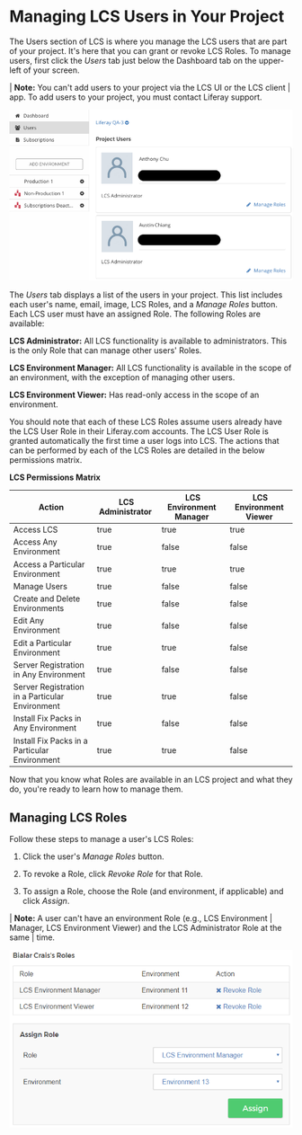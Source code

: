 # Managing LCS Users in Your Project [](id=managing-lcs-users-in-your-project)

The Users section of LCS is where you manage the LCS users that are part of your 
project. It's here that you can grant or revoke LCS Roles. To manage users, 
first click the *Users* tab just below the Dashboard tab on the upper-left of 
your screen. 

| **Note:** You can't add users to your project via the LCS UI or the LCS client 
| app. To add users to your project, you must contact Liferay support. 

![Figure 1: The Users tab lets you manage the LCS users in your project.](../../../images-dxp/lcs-users.png)

The *Users* tab displays a list of the users in your project. This list includes 
each user's name, email, image, LCS Roles, and a *Manage Roles* button. Each LCS 
user must have an assigned Role. The following Roles are available: 

**LCS Administrator:** All LCS functionality is available to administrators.
This is the only Role that can manage other users' Roles. 

**LCS Environment Manager:** All LCS functionality is available in the scope 
of an environment, with the exception of managing other users. 

**LCS Environment Viewer:** Has read-only access in the scope of an 
environment.

You should note that each of these LCS Roles assume users already have the LCS
User Role in their Liferay.com accounts. The LCS User Role is granted
automatically the first time a user logs into LCS. The actions that can be
performed by each of the LCS Roles are detailed in the below permissions matrix. 

**LCS Permissions Matrix**

Action | &nbsp;LCS Administrator | &nbsp;LCS Environment Manager | &nbsp;LCS Environment Viewer |
------ | ----------------------- | ----------------------------- | ---------------------------- |
Access LCS | true | true | true |
Access Any Environment | true | false | false |
Access a Particular Environment | true | true | true |
Manage Users | true | false | false |
Create and Delete Environments | true | false | false |
Edit Any Environment | true | false | false |
Edit a Particular Environment | true | true | false |
Server Registration in Any Environment | true | false | false |
Server Registration in a Particular Environment | true | true | false |
Install Fix Packs in Any Environment | true | false | false |
Install Fix Packs in a Particular Environment | true | true | false |

Now that you know what Roles are available in an LCS project and what they do, 
you're ready to learn how to manage them.

## Managing LCS Roles [](id=managing-lcs-roles)

Follow these steps to manage a user's LCS Roles:

1.  Click the user's *Manage Roles* button. 

2.  To revoke a Role, click *Revoke Role* for that Role. 

3.  To assign a Role, choose the Role (and environment, if applicable) and click 
    *Assign*. 

| **Note:** A user can't have an environment Role (e.g., LCS Environment 
| Manager, LCS Environment Viewer) and the LCS Administrator Role at the same 
| time. 

![Figure 2: You can assign or revoke a user's LCS Roles.](../../../images-dxp/lcs-user-roles.png)
